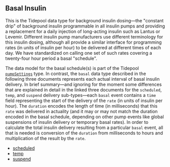 ## Basal Insulin

This is the Tidepool data type for background insulin dosing—the "constant drip" of background insulin programmable in all insulin pumps and providing a replacement for a daily injection of long-acting insulin such as Lantus or Levemir. Different insulin pump manufacturers use different terminology for this insulin dosing, although all provide a similar interface for programming rates (in units of insulin per hour) to be delivered at different times of each day. We have standardized on calling one set of such rates covering a twenty-four hour period a basal "schedule".

The data model for the basal schedule(s) is part of the Tidepool [`pumpSettings`](../pumpSettings/README.md) type. In contrast, the `basal` data type described in the following three documents represents each actual interval of basal insulin delivery. In brief summary—and ignoring for the moment some differences that are explained in detail in the linked three documents for the `scheduled`, `temp`, and `suspend` delivery sub-types—each `basal` event contains a `time` field representing the start of the delivery of the `rate` (in units of insulin per hour). The `duration` encodes the length of time (in milliseconds) that this `rate` was delivered in actuality (and it may or may not match the duration encoded in the basal schedule, depending on other pump events like global suspensions of insulin delivery or temporary basal rates). In order to calculate the total insulin delivery resulting from a particular `basal` event, all that is needed is conversion of the `duration` from milliseconds to hours and multiplication of the result by the `rate`.

<!-- end intro -->

- [scheduled](./scheduled.md)
- [temp](./temp.md)
- [suspend](./suspend.md)

